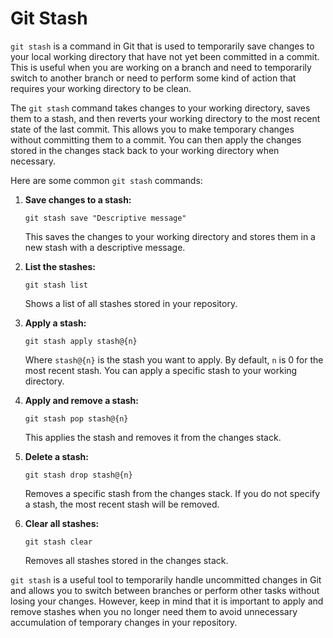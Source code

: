 # Git Stash

`git stash` is a command in Git that is used to temporarily save changes to your local working directory that have not yet been committed in a commit. This is useful when you are working on a branch and need to temporarily switch to another branch or need to perform some kind of action that requires your working directory to be clean.

The `git stash` command takes changes to your working directory, saves them to a stash, and then reverts your working directory to the most recent state of the last commit. This allows you to make temporary changes without committing them to a commit. You can then apply the changes stored in the changes stack back to your working directory when necessary.

Here are some common `git stash` commands:

1. **Save changes to a stash:**

    ```shell
    git stash save "Descriptive message"
    ```

    This saves the changes to your working directory and stores them in a new stash with a descriptive message.

2. **List the stashes:**

    ```shell
    git stash list
    ```

    Shows a list of all stashes stored in your repository.

3. **Apply a stash:**

    ```shell
    git stash apply stash@{n}
    ```

    Where `stash@{n}` is the stash you want to apply. By default, `n` is 0 for the most recent stash. You can apply a specific stash to your working directory.

4. **Apply and remove a stash:**

    ```shell
    git stash pop stash@{n}
    ```

    This applies the stash and removes it from the changes stack.

5. **Delete a stash:**

    ```shell
    git stash drop stash@{n}
    ```

    Removes a specific stash from the changes stack. If you do not specify a stash, the most recent stash will be removed.

6. **Clear all stashes:**

    ```shell
    git stash clear
    ```

    Removes all stashes stored in the changes stack.

`git stash` is a useful tool to temporarily handle uncommitted changes in Git and allows you to switch between branches or perform other tasks without losing your changes. However, keep in mind that it is important to apply and remove stashes when you no longer need them to avoid unnecessary accumulation of temporary changes in your repository.
